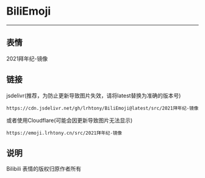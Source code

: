 # BiliEmoji
---
## 表情
2021拜年纪-镜像
## 链接
jsdelivr(推荐，为防止更新导致图片失效，请将latest替换为准确的版本号)
```
https://cdn.jsdelivr.net/gh/lrhtony/BiliEmoji@latest/src/2021拜年纪-镜像
```
或者使用Cloudflare(可能会因更新导致图片无法显示)
```
https://emoji.lrhtony.cn/src/2021拜年纪-镜像
```
## 说明
Bilibili 表情的版权归原作者所有
